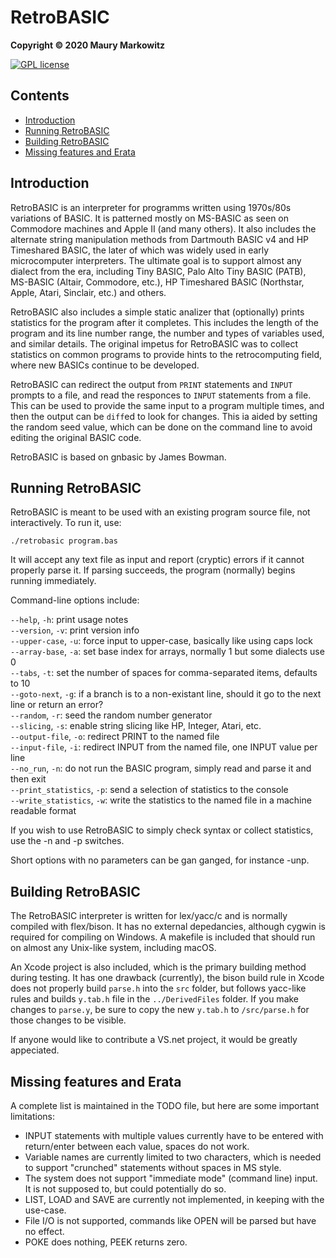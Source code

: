 RetroBASIC
=========

**Copyright © 2020 Maury Markowitz**

[![GPL license](http://img.shields.io/badge/license-GPL-brightgreen.svg)](https://opensource.org/licenses/gpl-license)

## Contents

* [Introduction](#introduction)
* [Running RetroBASIC](#running-retrobasic)
* [Building RetroBASIC](#building-retrobasic)
* [Missing features and Erata](#missing-features-and-erata)

## Introduction

RetroBASIC is an interpreter for programms written using 1970s/80s variations of BASIC. It is patterned mostly on MS-BASIC as seen on Commodore machines and Apple II (and many others). It also includes the alternate string manipulation methods from Dartmouth BASIC v4 and HP Timeshared BASIC, the later of which was widely used in early microcomputer interpreters. The ultimate goal is to support almost any dialect from the era, including Tiny BASIC, Palo Alto Tiny BASIC (PATB), MS-BASIC (Altair, Commodore, etc.), HP Timeshared BASIC (Northstar, Apple, Atari, Sinclair, etc.) and others. 

RetroBASIC also includes a simple static analizer that (optionally) prints statistics for the program after it completes. This includes the length of the program and its line number range, the number and types of variables used, and similar details. The original impetus for RetroBASIC was to collect statistics on common programs to provide hints to the retrocomputing field, where new BASICs continue to be developed.

RetroBASIC can redirect the output from `PRINT` statements and `INPUT` prompts to a file, and read the responces to `INPUT` statements from a file. This can be used to provide the same input to a program multiple times, and then the output can be `diff`ed to look for changes. This ia aided by setting the random seed value, which can be done on the command line to avoid editing the original BASIC code.

RetroBASIC is based on gnbasic by James Bowman.
 
## Running RetroBASIC

RetroBASIC is meant to be used with an existing program source file, not interactively. To run it, use:

```./retrobasic program.bas```

It will accept any text file as input and report (cryptic) errors if it cannot properly parse it. If parsing succeeds, the program (normally) begins running immediately.

Command-line options include:

`--help`, `-h`: print usage notes  
`--version`, `-v`: print version info  
`--upper-case`, `-u`: force input to upper-case, basically like using caps lock  
`--array-base`, `-a`: set base index for arrays, normally 1 but some dialects use 0  
`--tabs`, `-t`: set the number of spaces for comma-separated items, defaults to 10  
`--goto-next`, `-g`: if a branch is to a non-existant line, should it go to the next line or return an error?  
`--random`, `-r`: seed the random number generator  
`--slicing`, `-s`: enable string slicing like HP, Integer, Atari, etc.  
`--output-file`, `-o`: redirect PRINT to the named file  
`--input-file`, `-i`: redirect INPUT from the named file, one INPUT value per line  
`--no_run`, `-n`: do not run the BASIC program, simply read and parse it and then exit  
`--print_statistics`, `-p`: send a selection of statistics to the console  
`--write_statistics`, `-w`: write the statistics to the named file in a machine readable format

If you wish to use RetroBASIC to simply check syntax or collect statistics, use the -n and -p switches.

Short options with no parameters can be gan ganged, for instance -unp.

## Building RetroBASIC

The RetroBASIC interpreter is written for lex/yacc/c and is normally compiled with flex/bison. It has no external depedancies, although cygwin is required for compiling on Windows. A makefile is included that should run on almost any Unix-like system, including macOS.

An Xcode project is also included, which is the primary building method during testing. It has one drawback (currently), the bison build rule in Xcode does not properly build `parse.h` into the `src` folder, but follows yacc-like rules and builds `y.tab.h` file in the `../DerivedFiles` folder. If you make changes to `parse.y`, be sure to copy the new `y.tab.h` to `/src/parse.h` for those changes to be visible.

If anyone would like to contribute a VS.net project, it would be greatly appeciated.

## Missing features and Erata

A complete list is maintained in the TODO file, but here are some important limitations:

* INPUT statements with multiple values currently have to be entered with return/enter between each value, spaces do not work.
* Variable names are currently limited to two characters, which is needed to support "crunched" statements without spaces in MS style.
* The system does not support "immediate mode" (command line) input. It is not supposed to, but could potentially do so.
* LIST, LOAD and SAVE are currently not implemented, in keeping with the use-case.
* File I/O is not supported, commands like OPEN will be parsed but have no effect.
* POKE does nothing, PEEK returns zero.
